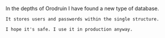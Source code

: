 In the depths of Orodruin I have found a new type of database.

    It stores users and passwords within the single structure.

    I hope it's safe. I use it in production anyway.
